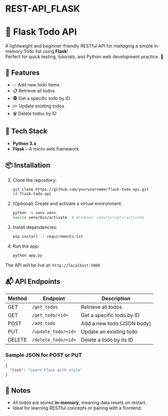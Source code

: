 # REST-API_FLASK
# 📝 Flask Todo API

A lightweight and beginner-friendly RESTful API for managing a simple in-memory Todo list using **Flask**!  
Perfect for quick testing, tutorials, and Python web development practice. 🚀

## 🔧 Features

- ✅ Add new todo items
- 📋 Retrieve all todos
- 🕵️ Get a specific todo by ID
- ✏️ Update existing todos
- 🗑️ Delete todos by ID

## 🧪 Tech Stack

- **Python 3.x**
- **Flask** – A micro web framework

## 📦 Installation

1. Clone the repository:
   ```bash
   git clone https://github.com/yourusername/flask-todo-api.git
   cd flask-todo-api
   ```

2. (Optional) Create and activate a virtual environment:
   ```bash
   python -m venv venv
   source venv/bin/activate  # Windows: venv\Scripts\activate
   ```

3. Install dependencies:
   ```bash
   pip install -r requirements.txt
   ```

4. Run the app:
   ```bash
   python app.py
   ```

The API will be live at: `http://localhost:5000`

## 📬 API Endpoints

| Method | Endpoint              | Description                    |
|--------|------------------------|--------------------------------|
| GET    | `/get_todos`          | Retrieve all todos             |
| GET    | `/get_todo/<id>`      | Get a specific todo by ID      |
| POST   | `/add_todo`           | Add a new todo (JSON body)     |
| PUT    | `/update_todo/<id>`   | Update an existing todo        |
| DELETE | `/delete_todo/<id>`   | Delete a todo by its ID        |

### Sample JSON for POST or PUT
```json
{
  "task": "Learn Flask with style"
}
```

## 📌 Notes

- All todos are stored **in-memory**, meaning data resets on restart.
- Ideal for learning RESTful concepts or pairing with a frontend.

